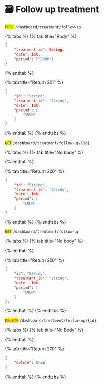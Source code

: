# 🗃️ Follow up treatment

<mark style="color:green;">`POST`</mark> `/dashboard/treatment/follow-up`

{% tabs %}
{% tab title="Body" %}
```json
{
	"treatment_id": String,
	"date": int,
	"period": ["ENUM"]
}
```
{% endtab %}

{% tab title="Return 201" %}
```json
{
	"id": "String",
	"treatment_id": "String",
	"date": Int,
	"period": [
		"ENUM"
	]
}
```
{% endtab %}
{% endtabs %}

<mark style="color:blue;">`GET`</mark> `/dashboard/treatment/follow-up/{id}`

{% tabs %}
{% tab title="No body" %}

{% endtab %}

{% tab title="Return 200" %}
```json
{
	"id": "String",
	"treatment_id": "String",
	"date": Int,
	"period": [
		"ENUM"
	]
}
```
{% endtab %}
{% endtabs %}

<mark style="color:blue;">`GET`</mark> `/dashboard/treatment/follow-up`

{% tabs %}
{% tab title="No body" %}

{% endtab %}

{% tab title="Return 200" %}
```json
{
	"id": "String",
	"treatment_id": "String",
	"date": Int,
	"period": [
		"ENUM"
	]
},
```
{% endtab %}
{% endtabs %}

<mark style="color:red;">`DELETE`</mark> `/dashboard/treatment/follow-up/{id}`

{% tabs %}
{% tab title="No Body" %}

{% endtab %}

{% tab title="Return 200" %}
```json
{
	"delete": true
}
```
{% endtab %}
{% endtabs %}
